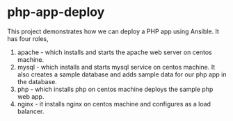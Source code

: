 # php-app-deploy

This project demonstrates how we can deploy a PHP app using Ansible.
It has four roles,
1. apache - which installs and starts the apache web server on centos machine.
2. mysql - which installs and starts mysql service on centos machine. It also creates a sample database and adds sample data for our php app in the database.
3. php - which installs php on centos machine deploys the sample php web app.
4. nginx - it installs nginx on centos machine and configures as a load balancer.
